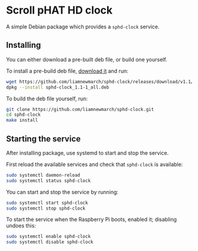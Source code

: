 # Scroll pHAT HD clock

A simple Debian package which provides a `sphd-clock` service.

## Installing

You can either download a pre-built deb file, or build one yourself.

To install a pre-build deb file, [download it](https://github.com/liamnewmarch/sphd-clock/releases/) and run:

```sh
wget https://github.com/liamnewmarch/sphd-clock/releases/download/v1.1/sphd-clock_1.1-1_all.deb
dpkg --install sphd-clock_1.1-1_all.deb
```

To build the deb file yourself, run:

```sh
git clone https://github.com/liamnewmarch/sphd-clock.git
cd sphd-clock
make install
```

## Starting the service

After installing package, use systemd to start and stop the service.

First reload the available services and check that `sphd-clock` is available:

```sh
sudo systemctl daemon-reload
sudo systemctl status sphd-clock
```

You can start and stop the service by running:

```sh
sudo systemctl start sphd-clock
sudo systemctl stop sphd-clock
```

To start the service when the Raspberry Pi boots, enabled it; disabling undoes this:

```sh
sudo systemctl enable sphd-clock
sudo systemctl disable sphd-clock
```
